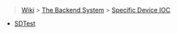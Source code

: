 > [Wiki](Home) > [The Backend System](The-Backend-System) > [Specific Device IOC](Specific-Device-IOC)

* [SDTest](SDTest)